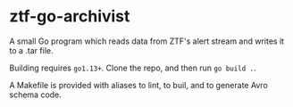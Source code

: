 # ztf-go-archivist #

A small Go program which reads data from ZTF's alert stream and writes it to a
.tar file.

Building requires `go1.13+`. Clone the repo, and then run `go build .`.

A Makefile is provided with aliases to lint, to buil, and to generate Avro
schema code.
